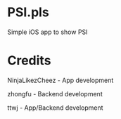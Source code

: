 PSI.pls
=======

Simple iOS app to show PSI


Credits
=======

NinjaLikezCheez - App development

zhongfu - Backend development

ttwj - App/Backend development
